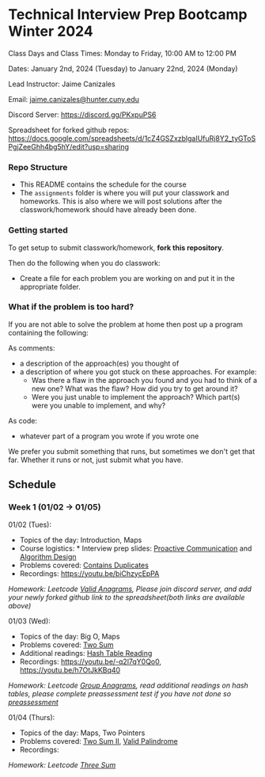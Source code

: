 # Technical Interview Prep Bootcamp Winter 2024

Class Days and Class Times: Monday to Friday, 10:00 AM to 12:00 PM  

Dates: January 2nd, 2024 (Tuesday) to January 22nd, 2024 (Monday)    

Lead Instructor: Jaime Canizales 

Email: jaime.canizales@hunter.cuny.edu 


Discord Server:  https://discord.gg/PKxpuPS6

Spreadsheet for forked github repos: https://docs.google.com/spreadsheets/d/1cZ4GSZxzblgaIUfuRj8Y2_tyGToSPgjZeeGhh4bg5hY/edit?usp=sharing


### Repo Structure

- This README contains the schedule for the course 
- The `assignments` folder is where you will put your classwork and homeworks. This is also where we will post solutions after the classwork/homework should have already been done.

### Getting started 

To get setup to submit classwork/homework, **fork this repository**.

Then do the following when you do classwork:

- Create a file for each problem you are working on and put it in the appropriate folder.

### What if the problem is too hard?

If you are not able to solve the problem at home then post up a
program containing the following:

As comments:

- a description of the approach(es) you thought of
- a description of where you got stuck on these approaches. For
  example:
    - Was there a flaw in the approach you found and you had to think
      of a new one? What was the flaw? How did you try to get around
      it?
    - Were you just unable to implement the approach? Which part(s)
      were you unable to implement, and why?

As code:

- whatever part of a program you wrote if you wrote one

We prefer you submit something that runs, but sometimes we don't get
that far. Whether it runs or not, just submit what you have.

## Schedule

### Week 1 (01/02 -> 01/05)

01/02 (Tues):
* Topics of the day: Introduction, Maps
* Course logistics: * Interview prep slides: [Proactive Communication](https://drive.google.com/open?id=1JnOmY-O1lBDT_lRfCodLAURgY_2tEc9i1cRzqhba_-E) and [Algorithm Design](https://drive.google.com/open?id=1tC0INmICkZ68ODaRQL92oFkV04XIp2_1K68Ow7W8Nl4)
* Problems covered: [Contains Duplicates](https://leetcode.com/problems/contains-duplicate/)
* Recordings: https://youtu.be/biChzycEpPA

*Homework: Leetcode [Valid Anagrams](https://leetcode.com/problems/valid-anagram/), Please join discord server, and add your newly forked github link to the spreadsheet(both links are available above)*


01/03 (Wed):
* Topics of the day: Big O, Maps
* Problems covered: [Two Sum](https://leetcode.com/problems/two-sum/)
* Additional readings: [Hash Table Reading](https://leetcode.com/explore/learn/card/hash-table/)
* Recordings: https://youtu.be/-q2l7qY0Qo0, https://youtu.be/h7OtJkKBq40

*Homework: Leetcode [Group Anagrams](https://leetcode.com/problems/group-anagrams/), read additional readings on hash tables, please complete preassessment test if you have not done so [preassessment](https://hr.gs/hunterjan24technical)*

01/04 (Thurs):
* Topics of the day: Maps, Two Pointers
* Problems covered: [Two Sum II](https://leetcode.com/problems/two-sum-ii-input-array-is-sorted/), [Valid Palindrome](https://leetcode.com/problems/valid-palindrome/)
* Recordings:

*Homework: Leetcode [Three Sum](https://leetcode.com/problems/3sum/)*
